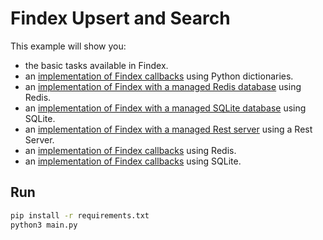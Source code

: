 # Findex Upsert and Search

This example will show you:

- the basic tasks available in Findex.
- an [implementation of Findex callbacks](./findex_dict.py) using Python dictionaries.
- an [implementation of Findex with a managed Redis database](./findex_managed_redis.py) using Redis.
- an [implementation of Findex with a managed SQLite database](./findex_managed_sqlite.py) using SQLite.
- an [implementation of Findex with a managed Rest server](./findex_managed_rest_server.py) using a Rest Server.
- an [implementation of Findex callbacks](./findex_redis.py) using Redis.
- an [implementation of Findex callbacks](./findex_sqlite.py) using SQLite.

## Run

```bash
pip install -r requirements.txt
python3 main.py
```
